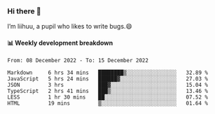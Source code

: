 ### Hi there 👋
I’m liihuu, a pupil who likes to write bugs.😄


#### 📊 Weekly development breakdown
<!--START_SECTION:waka-->

```text
From: 08 December 2022 - To: 15 December 2022

Markdown     6 hrs 34 mins   ████████▒░░░░░░░░░░░░░░░░   32.89 %
JavaScript   5 hrs 24 mins   ██████▓░░░░░░░░░░░░░░░░░░   27.03 %
JSON         3 hrs           ███▓░░░░░░░░░░░░░░░░░░░░░   15.04 %
TypeScript   2 hrs 41 mins   ███▒░░░░░░░░░░░░░░░░░░░░░   13.46 %
LESS         1 hr 30 mins    ██░░░░░░░░░░░░░░░░░░░░░░░   07.52 %
HTML         19 mins         ▒░░░░░░░░░░░░░░░░░░░░░░░░   01.64 %
```

<!--END_SECTION:waka-->

<!--
**liihuu/liihuu** is a ✨ _special_ ✨ repository because its `README.md` (this file) appears on your GitHub profile.

Here are some ideas to get you started:

- 🔭 I’m currently working on ...
- 🌱 I’m currently learning ...
- 👯 I’m looking to collaborate on ...
- 🤔 I’m looking for help with ...
- 💬 Ask me about ...
- 📫 How to reach me: ...
- 😄 Pronouns: ...
- ⚡ Fun fact: ...
-->
